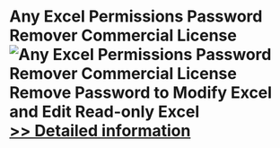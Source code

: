 # Any Excel Permissions Password Remover Commercial License<br />![Any Excel Permissions Password Remover Commercial License](https://mycommerce.akamaized.net/api/pimages/P300998571/BIG/300998571.PNG)<br />Remove Password to Modify Excel and Edit Read-only Excel<br />[>> Detailed information](https://secure.shareit.com/shareit/product.html?productid=300998571&affiliateid=200057808)